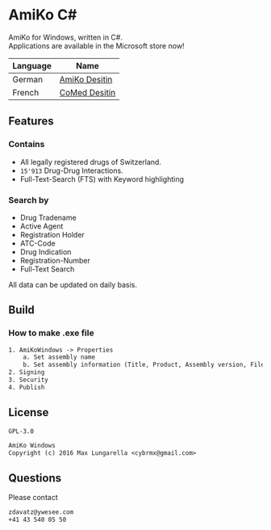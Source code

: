# AmiKo C\#

AmiKo for Windows, written in C#.  
Applications are available in the Microsoft store now!

| Language | Name |
|----------|------|
| German   | [AmiKo Desitin] |
| French   | [CoMed Desitin] |

[AmiKo Desitin]: https://www.microsoft.com/de-de/store/p/amiko-desitin/9wzdncrdffxc
[CoMed Desitin]: https://www.microsoft.com/de-de/store/p/comed-desitin/9nlldb9vxmgx


## Features

### Contains

* All legally registered drugs of Switzerland.
* `15'913` Drug-Drug Interactions.
* Full-Text-Search (FTS) with Keyword highlighting

### Search by

* Drug Tradename
* Active Agent
* Registration Holder
* ATC-Code
* Drug Indication
* Registration-Number
* Full-Text Search

All data can be updated on daily basis.


## Build

### How to make .exe file

```txt
1. AmiKoWindows -> Properties
	a. Set assembly name
	b. Set assembly information (Title, Product, Assembly version, File version)
2. Signing
3. Security
4. Publish
```


## License

`GPL-3.0`

```txt
AmiKo Windows
Copyright (c) 2016 Max Lungarella <cybrmx@gmail.com>
```


## Questions

Please contact

```txt
zdavatz@ywesee.com
+41 43 540 05 50
```
